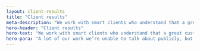 ```yaml
---
layout: client-results
title: "Client results"
meta-description: "We work with smart clients who understand that a great customer experience is the key to excellent business"
hero-header: "Client results"
hero-text: "We work with smart clients who understand that a great customer experience is the key to excellent business"
hero-para: "A lot of our work we’re unable to talk about publicly, but get in touch to find out about clients we’ve helped in your industry."
---
```


